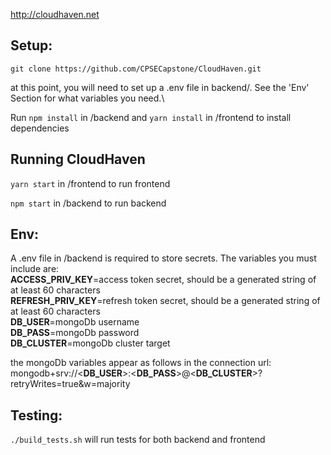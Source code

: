 http://cloudhaven.net

## Setup:
`git clone https://github.com/CPSECapstone/CloudHaven.git`

at this point, you will need to set up a .env file in backend/. See the 'Env' Section for what variables you need.\

Run `npm install` in /backend and `yarn install` in /frontend to install dependencies

## Running CloudHaven
`yarn start` in /frontend to run frontend

`npm start` in /backend to run backend

## Env:
A .env file in /backend is required to store secrets. The variables you must include are:  
**ACCESS_PRIV_KEY**=access token secret, should be a generated string of at least 60 characters  
**REFRESH_PRIV_KEY**=refresh token secret, should be a generated string of at least 60 characters  
**DB_USER**=mongoDb username  
**DB_PASS**=mongoDb password  
**DB_CLUSTER**=mongoDb cluster target

the mongoDb variables appear as follows in the connection url: mongodb+srv://<**DB_USER**>:<**DB_PASS**>@<**DB_CLUSTER**>?retryWrites=true&w=majority

## Testing:
`./build_tests.sh` will run tests for both backend and frontend
